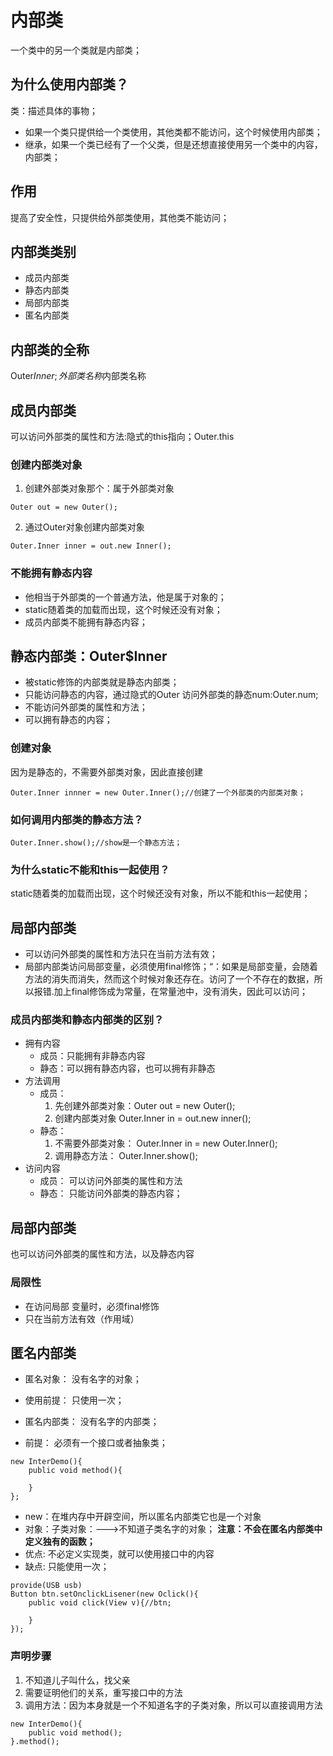 # 内部类
一个类中的另一个类就是内部类；
## 为什么使用内部类？
类：描述具体的事物；

- 如果一个类只提供给一个类使用，其他类都不能访问，这个时候使用内部类；
- 继承，如果一个类已经有了一个父类，但是还想直接使用另一个类中的内容，内部类；

## 作用
提高了安全性，只提供给外部类使用，其他类不能访问；
		
## 内部类类别
- 成员内部类
- 静态内部类
- 局部内部类
- 匿名内部类

## 内部类的全称
Outer$Inner;外部类名称$内部类名称
## 成员内部类
可以访问外部类的属性和方法:隐式的this指向；Outer.this

### 创建内部类对象
1. 创建外部类对象那个：属于外部类对象
```
Outer out = new Outer();
```
2. 通过Outer对象创建内部类对象
```	
Outer.Inner inner = out.new Inner();
```	 	
### 不能拥有静态内容
- 他相当于外部类的一个普通方法，他是属于对象的；
- static随着类的加载而出现，这个时候还没有对象；
- 成员内部类不能拥有静态内容；
		
## 静态内部类：Outer$Inner
- 被static修饰的内部类就是静态内部类； 
- 只能访问静态的内容，通过隐式的Outer	访问外部类的静态num:Outer.num;
- 不能访问外部类的属性和方法；	
- 可以拥有静态的内容；
### 创建对象
因为是静态的，不需要外部类对象，因此直接创建
```
Outer.Inner innner = new Outer.Inner();//创建了一个外部类的内部类对象；
```
### 如何调用内部类的静态方法？
```
Outer.Inner.show();//show是一个静态方法；
```
### 为什么static不能和this一起使用？
static随着类的加载而出现，这个时候还没有对象，所以不能和this一起使用；	

## 局部内部类
- 可以访问外部类的属性和方法只在当前方法有效；
- 局部内部类访问局部变量，必须使用final修饰；“：如果是局部变量，会随着方法的消失而消失，然而这个时候对象还存在。访问了一个不存在的数据，所以报错.加上final修饰成为常量，在常量池中，没有消失，因此可以访问；

### 成员内部类和静态内部类的区别？
- 拥有内容
  - 成员：只能拥有非静态内容
  - 静态：可以拥有静态内容，也可以拥有非静态
- 方法调用
  - 成员：
	1. 先创建外部类对象：Outer out = new Outer();
	2. 创建内部类对象	Outer.Inner in = out.new inner();	
  - 静态：
	1. 不需要外部类对象：
			Outer.Inner in = new Outer.Inner();
	2. 调用静态方法：
			Outer.Inner.show();
- 访问内容
  - 成员：
	可以访问外部类的属性和方法
  - 静态：
	只能访问外部类的静态内容；

## 局部内部类
也可以访问外部类的属性和方法，以及静态内容
### 局限性
- 在访问局部 变量时，必须final修饰
- 只在当前方法有效（作用域）
		
## 匿名内部类
- 匿名对象：
没有名字的对象；
- 使用前提：
只使用一次；

- 匿名内部类：
没有名字的内部类；
- 前提：
	必须有一个接口或者抽象类；
```
new InterDemo(){
	public void method(){
		
	}
};
```
- new：在堆内存中开辟空间，所以匿名内部类它也是一个对象
- 对象：子类对象：--->不知道子类名字的对象；
**注意：不会在匿名内部类中定义独有的函数；**
- 优点:
不必定义实现类，就可以使用接口中的内容
- 缺点:
只能使用一次；	
```
provide(USB usb)
Button btn.setOnclickLisener(new Oclick(){
	public void click(View v){//btn;
		
	}
});
```
### 声明步骤
1. 不知道儿子叫什么，找父亲
2. 需要证明他们的关系，重写接口中的方法
3. 调用方法：因为本身就是一个不知道名字的子类对象，所以可以直接调用方法
```
new InterDemo(){
	public void method();
}.method();
```			

